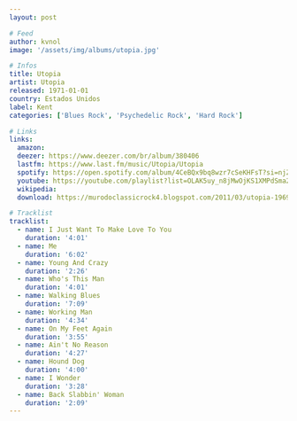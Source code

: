```yaml
---
layout: post

# Feed
author: kvnol
image: '/assets/img/albums/utopia.jpg'

# Infos
title: Utopia
artist: Utopia
released: 1971-01-01
country: Estados Unidos
label: Kent
categories: ['Blues Rock', 'Psychedelic Rock', 'Hard Rock']

# Links
links:
  amazon:
  deezer: https://www.deezer.com/br/album/380406
  lastfm: https://www.last.fm/music/Utopia/Utopia
  spotify: https://open.spotify.com/album/4CeBQx9bq8wzr7cSeKHFsT?si=njZq0C7XRZyE6837eYRLjw
  youtube: https://youtube.com/playlist?list=OLAK5uy_n8jMwOjKS1XMPdSma2HXFl-NWbRXHp4o8
  wikipedia:
  download: https://murodoclassicrock4.blogspot.com/2011/03/utopia-1969.html

# Tracklist
tracklist:
  - name: I Just Want To Make Love To You
    duration: '4:01'
  - name: Me
    duration: '6:02'
  - name: Young And Crazy
    duration: '2:26'
  - name: Who's This Man
    duration: '4:01'
  - name: Walking Blues
    duration: '7:09'
  - name: Working Man
    duration: '4:34'
  - name: On My Feet Again
    duration: '3:55'
  - name: Ain't No Reason
    duration: '4:27'
  - name: Hound Dog
    duration: '4:00'
  - name: I Wonder
    duration: '3:28'
  - name: Back Slabbin' Woman
    duration: '2:09'
---
```

